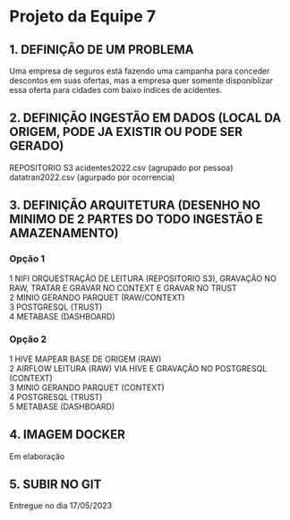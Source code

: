 # Projeto da Equipe 7
## 1. DEFINIÇÃO DE UM PROBLEMA
Uma empresa de seguros está fazendo uma campanha para conceder descontos em suas ofertas, mas a empresa quer somente disponiblizar essa oferta para cidades com baixo indices de acidentes.
## 2. DEFINIÇÃO INGESTÃO EM DADOS (LOCAL DA ORIGEM, PODE JA EXISTIR OU PODE SER GERADO)	
REPOSITORIO S3
acidentes2022.csv (agrupado por pessoa)
datatran2022.csv (agurpado por ocorrencia)
## 3. DEFINIÇÃO ARQUITETURA (DESENHO NO MINIMO DE 2 PARTES DO TODO INGESTÃO E AMAZENAMENTO)
### Opção 1
1 NIFI ORQUESTRAÇÃO DE LEITURA (REPOSITORIO S3), GRAVAÇÃO NO RAW, TRATAR E GRAVAR NO CONTEXT E GRAVAR NO TRUST </br>
2 MINIO GERANDO PARQUET (RAW/CONTEXT) </br>
3 POSTGRESQL (TRUST) </br>
4 METABASE (DASHBOARD)
### Opção 2
1 HIVE MAPEAR BASE DE ORIGEM (RAW) </br>
2 AIRFLOW LEITURA (RAW) VIA HIVE E GRAVAÇÃO NO POSTGRESQL (CONTEXT) </br>
3 MINIO GERANDO PARQUET (CONTEXT) </br>
4 POSTGRESQL (TRUST) </br>
5 METABASE (DASHBOARD)
## 4. IMAGEM DOCKER
Em elaboração
## 5. SUBIR NO GIT
Entregue no dia 17/05/2023
